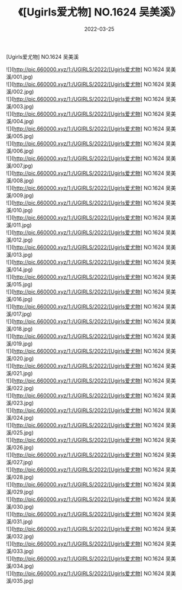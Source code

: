 ﻿---
layout: post
title:  《[Ugirls爱尤物] NO.1624 吴美溪》
date:   2022-03-25
img: http://pic.660000.xyz/1:/UGIRLS/2022/[Ugirls爱尤物] NO.1624 吴美溪/000.jpg
categories: [美女, 清纯, 唯美]
---

[Ugirls爱尤物] NO.1624 吴美溪

 ![](http://pic.660000.xyz/1:/UGIRLS/2022/[Ugirls爱尤物] NO.1624 吴美溪/001.jpg) <br>![](http://pic.660000.xyz/1:/UGIRLS/2022/[Ugirls爱尤物] NO.1624 吴美溪/002.jpg) <br>![](http://pic.660000.xyz/1:/UGIRLS/2022/[Ugirls爱尤物] NO.1624 吴美溪/003.jpg) <br>![](http://pic.660000.xyz/1:/UGIRLS/2022/[Ugirls爱尤物] NO.1624 吴美溪/004.jpg) <br>![](http://pic.660000.xyz/1:/UGIRLS/2022/[Ugirls爱尤物] NO.1624 吴美溪/005.jpg) <br>![](http://pic.660000.xyz/1:/UGIRLS/2022/[Ugirls爱尤物] NO.1624 吴美溪/006.jpg) <br>![](http://pic.660000.xyz/1:/UGIRLS/2022/[Ugirls爱尤物] NO.1624 吴美溪/007.jpg) <br>![](http://pic.660000.xyz/1:/UGIRLS/2022/[Ugirls爱尤物] NO.1624 吴美溪/008.jpg) <br>![](http://pic.660000.xyz/1:/UGIRLS/2022/[Ugirls爱尤物] NO.1624 吴美溪/009.jpg) <br>![](http://pic.660000.xyz/1:/UGIRLS/2022/[Ugirls爱尤物] NO.1624 吴美溪/010.jpg) <br>![](http://pic.660000.xyz/1:/UGIRLS/2022/[Ugirls爱尤物] NO.1624 吴美溪/011.jpg) <br>![](http://pic.660000.xyz/1:/UGIRLS/2022/[Ugirls爱尤物] NO.1624 吴美溪/012.jpg) <br>![](http://pic.660000.xyz/1:/UGIRLS/2022/[Ugirls爱尤物] NO.1624 吴美溪/013.jpg) <br>![](http://pic.660000.xyz/1:/UGIRLS/2022/[Ugirls爱尤物] NO.1624 吴美溪/014.jpg) <br>![](http://pic.660000.xyz/1:/UGIRLS/2022/[Ugirls爱尤物] NO.1624 吴美溪/015.jpg) <br>![](http://pic.660000.xyz/1:/UGIRLS/2022/[Ugirls爱尤物] NO.1624 吴美溪/016.jpg) <br>![](http://pic.660000.xyz/1:/UGIRLS/2022/[Ugirls爱尤物] NO.1624 吴美溪/017.jpg) <br>![](http://pic.660000.xyz/1:/UGIRLS/2022/[Ugirls爱尤物] NO.1624 吴美溪/018.jpg) <br>![](http://pic.660000.xyz/1:/UGIRLS/2022/[Ugirls爱尤物] NO.1624 吴美溪/019.jpg) <br>![](http://pic.660000.xyz/1:/UGIRLS/2022/[Ugirls爱尤物] NO.1624 吴美溪/020.jpg) <br>![](http://pic.660000.xyz/1:/UGIRLS/2022/[Ugirls爱尤物] NO.1624 吴美溪/021.jpg) <br>![](http://pic.660000.xyz/1:/UGIRLS/2022/[Ugirls爱尤物] NO.1624 吴美溪/022.jpg) <br>![](http://pic.660000.xyz/1:/UGIRLS/2022/[Ugirls爱尤物] NO.1624 吴美溪/023.jpg) <br>![](http://pic.660000.xyz/1:/UGIRLS/2022/[Ugirls爱尤物] NO.1624 吴美溪/024.jpg) <br>![](http://pic.660000.xyz/1:/UGIRLS/2022/[Ugirls爱尤物] NO.1624 吴美溪/025.jpg) <br>![](http://pic.660000.xyz/1:/UGIRLS/2022/[Ugirls爱尤物] NO.1624 吴美溪/026.jpg) <br>![](http://pic.660000.xyz/1:/UGIRLS/2022/[Ugirls爱尤物] NO.1624 吴美溪/027.jpg) <br>![](http://pic.660000.xyz/1:/UGIRLS/2022/[Ugirls爱尤物] NO.1624 吴美溪/028.jpg) <br>![](http://pic.660000.xyz/1:/UGIRLS/2022/[Ugirls爱尤物] NO.1624 吴美溪/029.jpg) <br>![](http://pic.660000.xyz/1:/UGIRLS/2022/[Ugirls爱尤物] NO.1624 吴美溪/030.jpg) <br>![](http://pic.660000.xyz/1:/UGIRLS/2022/[Ugirls爱尤物] NO.1624 吴美溪/031.jpg) <br>![](http://pic.660000.xyz/1:/UGIRLS/2022/[Ugirls爱尤物] NO.1624 吴美溪/032.jpg) <br>![](http://pic.660000.xyz/1:/UGIRLS/2022/[Ugirls爱尤物] NO.1624 吴美溪/033.jpg) <br>![](http://pic.660000.xyz/1:/UGIRLS/2022/[Ugirls爱尤物] NO.1624 吴美溪/034.jpg) <br>![](http://pic.660000.xyz/1:/UGIRLS/2022/[Ugirls爱尤物] NO.1624 吴美溪/035.jpg) <br>